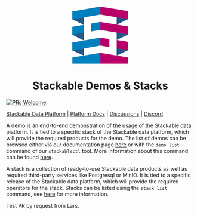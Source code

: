 <!-- markdownlint-disable MD041 MD033 -->

<p align="center">
  <img width="150" src="./.readme/static/borrowed/Icon_Stackable.svg" alt="Stackable Logo"/>
</p>

<h1 align="center">Stackable Demos & Stacks</h1>

[![PRs Welcome](https://img.shields.io/badge/PRs-welcome-green.svg)](https://docs.stackable.tech/home/stable/contributor/index.html)

[Stackable Data Platform](https://stackable.tech/) | [Platform Docs](https://docs.stackable.tech/) | [Discussions](https://github.com/orgs/stackabletech/discussions) | [Discord](https://discord.gg/7kZ3BNnCAF)

A demo is an end-to-end demonstration of the usage of the Stackable data platform. It is tied to a specific stack of the
Stackable data platform, which will provide the required products for the demo. The list of demos can be browsed either
via our documentation page [here][demo-overview] or with the `demo list` command of our `stackablectl` tool. More
information about this command can be found [here][demo-cmd].

A stack is a collection of ready-to-use Stackable data products as well as required third-party services like Postgresql
or MinIO. It is tied to a specific release of the Stackable data platform, which will provide the required operators for
the stack. Stacks can be listed using the `stack list` command, see [here][stack-cmd] for more information.

[stack-cmd]: https://docs.stackable.tech/management/stable/stackablectl/commands/stack
[demo-cmd]: https://docs.stackable.tech/management/stable/stackablectl/commands/demo
[demo-overview]: https://docs.stackable.tech/home/stable/demos/

Test PR by request from Lars.
